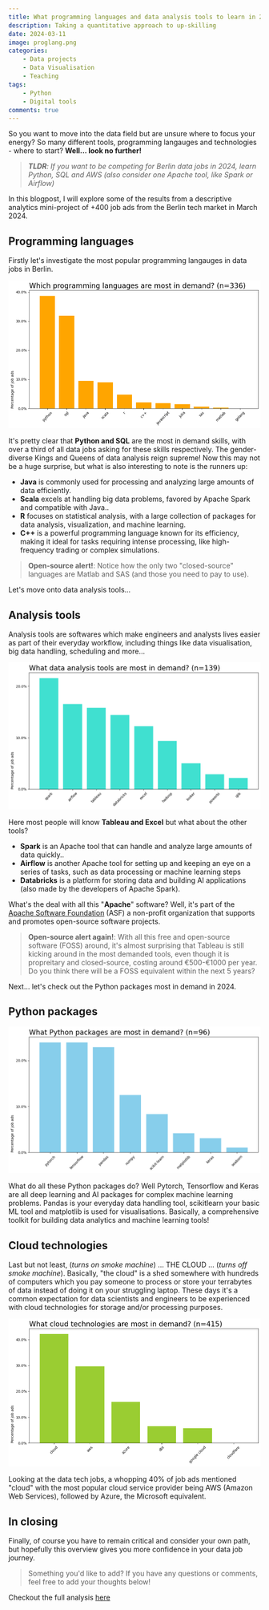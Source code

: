 ```yaml
---
title: What programming languages and data analysis tools to learn in 2024
description: Taking a quantitative approach to up-skilling 
date: 2024-03-11
image: proglang.png
categories:
    - Data projects
    - Data Visualisation
    - Teaching
tags:
    - Python
    - Digital tools
comments: true
---
```


So you want to move into the data field but are unsure where to focus your energy? So many different tools, programming langauges and technologies - where to start? **Well... look no further!**

> _**TLDR**: If you want to be competing for Berlin data jobs in 2024, learn Python, SQL and AWS  (also consider one Apache tool, like Spark or Airflow)_

In this blogpost, I will explore some of the results from a descriptive analytics mini-project of +400 job ads from the Berlin tech market in March 2024.

## Programming languages

Firstly let's investigate the most popular programming langauges in data jobs in Berlin.

![Fig 1 - Programming languages](proglang.png)

It's pretty clear that **Python and SQL** are the most in demand skills, with over a third of all data jobs asking for these skills respectively. The gender-diverse Kings and Queens of data analysis reign supreme! Now this may not be a huge surprise, but what is also interesting to note is the runners up:

- **Java** is commonly used for processing and analyzing large amounts of data efficiently.
- **Scala**  excels at handling big data problems, favored by Apache Spark and compatible with Java..
- **R** focuses on statistical analysis, with a large collection of packages for data analysis, visualization, and machine learning.
- **C++** is a powerful programming language known for its efficiency, making it ideal for tasks requiring intense processing, like high-frequency trading or complex simulations.

> **Open-source alert!**: Notice how the only two "closed-source" languages are Matlab and SAS (and those you need to pay to use).

Let's move onto data analysis tools...

## Analysis tools

Analysis tools are softwares which make engineers and analysts lives easier as part of their everyday workflow, including things like data visualisation, big data handling, scheduling and more...

![Fig 2 - Data tools](dattools.png)

Here most people will know **Tableau and Excel** but what about the other tools?

- **Spark** is an Apache tool that can handle and analyze large amounts of data quickly..
- **Airflow** is another Apache tool for setting up and keeping an eye on a series of tasks, such as data processing or machine learning steps
- **Databricks** is a platform for storing data and building AI applications (also made by the developers of Apache Spark). 

What's the deal with all this "**Apache**" software? Well, it's part of the [Apache Software Foundation](https://apache.org/) (ASF) a non-profit organization that supports and promotes open-source software projects.

> **Open-source alert again!**: With all this free and open-source software (FOSS) around, it's almost surprising that Tableau is still kicking around in the most demanded tools, even though it is propreitary and closed-source, costing around €500-€1000 per year. Do you think there will be a FOSS equivalent within the next 5 years?

Next... let's check out the Python packages most in demand in 2024.

## Python packages

![Fig 3 - Python packages](pypack.png)

What do all these Python packages do? Well Pytorch, Tensorflow and Keras are all deep learning and AI packages for complex machine learning problems. Pandas is your everyday data handling tool, scikitlearn your basic ML tool and matplotlib is used for visualisations. Basically, a comprehensive toolkit for building data analytics and machine learning tools!

## Cloud technologies

Last but not least, (_turns on smoke machine_) ... THE CLOUD ... (_turns off smoke machine_). Basically, "the cloud" is a shed somewhere with hundreds of computers which you pay someone to process or store your terrabytes of data instead of doing it on your struggling laptop. These days it's a common expectation for data scientists and engineers to be experienced with cloud technologies for storage and/or processing purposes.

![Fig 4 - Cloud technologies](cloudtech.png)

Looking at the data tech jobs, a whopping 40% of job ads mentioned "cloud" with the most popular cloud service provider being AWS (Amazon Web Services), followed by Azure, the Microsoft equivalent.

## In closing

Finally, of course you have to remain critical and consider your own path, but hopefully this overview gives you more confidence in your data job journey.

> Something you'd like to add? If you have any questions or comments, feel free to add your thoughts below!

Checkout the full analysis [here](https://www.kaggle.com/code/wilomentena/summary-statistics-of-data-job-market-berlin)